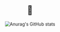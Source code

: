 ### <h1 align=center>🦄</h1>

 <P align="center"

![Anurag's GitHub stats](https://github-readme-stats.vercel.app/api?username=NyFco&show_icons=true&theme=dark)

 </P>
